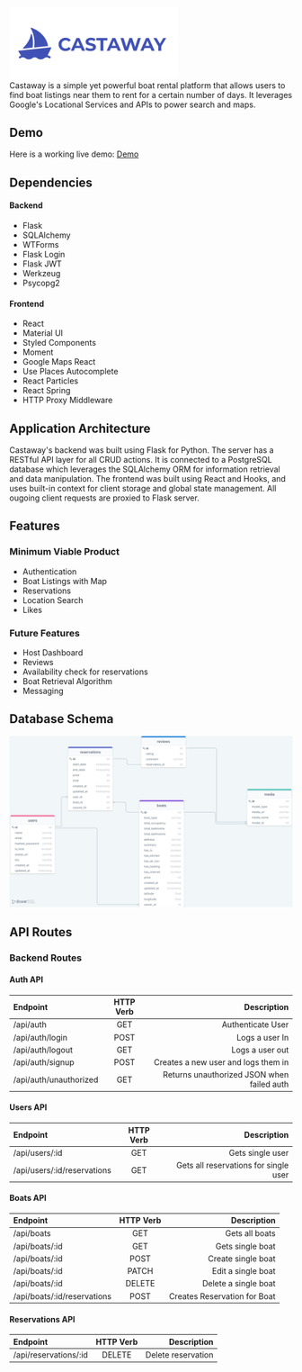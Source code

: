 <img src="./readme_images/CastawayLogo.png" width="300">
<br/>
Castaway is a simple yet powerful boat rental platform that allows users to find boat listings near them to rent for a certain number of days. It leverages Google's Locational Services and APIs to power search and maps.

## Demo

Here is a working live demo: [Demo](https://castaway-app.herokuapp.com/)

## Dependencies

#### Backend

-   Flask
-   SQLAlchemy
-   WTForms
-   Flask Login
-   Flask JWT
-   Werkzeug
-   Psycopg2

#### Frontend

-   React
-   Material UI
-   Styled Components
-   Moment
-   Google Maps React
-   Use Places Autocomplete
-   React Particles
-   React Spring
-   HTTP Proxy Middleware

## Application Architecture

Castaway's backend was built using Flask for Python. The server has a RESTful API layer for all CRUD actions. It is connected to a PostgreSQL database which leverages the SQLAlchemy ORM for information retrieval and data manipulation. The frontend was built using React and Hooks, and uses built-in context for client storage and global state management. All ougoing client requests are proxied to Flask server.

## Features

### Minimum Viable Product

-   Authentication
-   Boat Listings with Map
-   Reservations
-   Location Search
-   Likes

### Future Features

-   Host Dashboard
-   Reviews
-   Availability check for reservations
-   Boat Retrieval Algorithm
-   Messaging

## Database Schema

<img src="./readme_images/database_schema.png"/>

## API Routes

### Backend Routes

#### Auth API

| Endpoint               | HTTP Verb |                                Description |
| :--------------------- | :-------: | -----------------------------------------: |
| /api/auth              |    GET    |                          Authenticate User |
| /api/auth/login        |   POST    |                             Logs a user In |
| /api/auth/logout       |    GET    |                            Logs a user out |
| /api/auth/signup       |   POST    |        Creates a new user and logs them in |
| /api/auth/unauthorized |    GET    | Returns unauthorized JSON when failed auth |

#### Users API

| Endpoint                    | HTTP Verb |                           Description |
| :-------------------------- | :-------: | ------------------------------------: |
| /api/users/:id              |    GET    |                      Gets single user |
| /api/users/:id/reservations |    GET    | Gets all reservations for single user |

#### Boats API

| Endpoint                    | HTTP Verb |                  Description |
| :-------------------------- | :-------: | ---------------------------: |
| /api/boats                  |    GET    |               Gets all boats |
| /api/boats/:id              |    GET    |             Gets single boat |
| /api/boats/:id              |   POST    |           Create single boat |
| /api/boats/:id              |   PATCH   |           Edit a single boat |
| /api/boats/:id              |  DELETE   |         Delete a single boat |
| /api/boats/:id/reservations |   POST    | Creates Reservation for Boat |

#### Reservations API

| Endpoint              | HTTP Verb |        Description |
| :-------------------- | :-------: | -----------------: |
| /api/reservations/:id |  DELETE   | Delete reservation |
